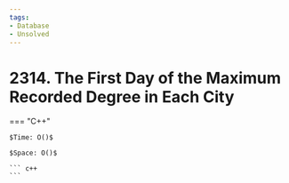 ```yaml
---
tags:
- Database
- Unsolved
---
```



# 2314. The First Day of the Maximum Recorded Degree in Each City

=== "C++"

    $Time: O()$

    $Space: O()$

    ``` c++
    ```